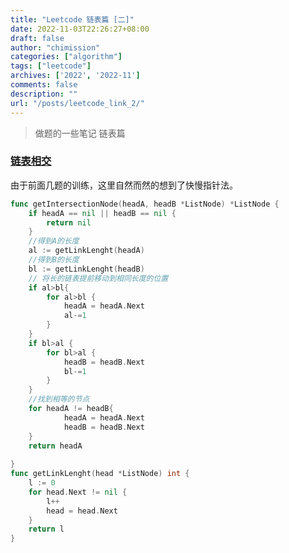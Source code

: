 ```yaml
---
title: "Leetcode 链表篇 [二]"
date: 2022-11-03T22:26:27+08:00
draft: false
author: "chimission"
categories: ["algorithm"]
tags: ["leetcode"]
archives: ['2022', '2022-11']
comments: false
description: ""
url: "/posts/leetcode_link_2/"
---
```

>做题的一些笔记 链表篇

### [链表相交](https://leetcode.cn/problems/intersection-of-two-linked-lists-lcci/description/)  
由于前面几题的训练，这里自然而然的想到了快慢指针法。  
```go
func getIntersectionNode(headA, headB *ListNode) *ListNode {
    if headA == nil || headB == nil {
        return nil
    }
    //得到A的长度
    al := getLinkLenght(headA)
    //得到B的长度
    bl := getLinkLenght(headB)
    // 将长的链表提前移动到相同长度的位置
    if al>bl{
        for al>bl {
            headA = headA.Next
            al-=1
        }
    } 
    if bl>al {
        for bl>al {
            headB = headB.Next
            bl-=1
        }
    }
    //找到相等的节点
    for headA != headB{
            headA = headA.Next
            headB = headB.Next
    }
    return headA
    
}
func getLinkLenght(head *ListNode) int {
    l := 0
    for head.Next != nil {
        l++
        head = head.Next
    }
    return l
}
```